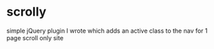scrolly
=======

simple jQuery plugin I wrote which adds an active class to the nav for 1 page scroll only site
